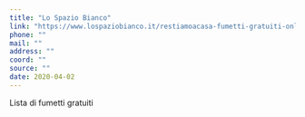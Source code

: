 ```yaml
---
title: "Lo Spazio Bianco"
link: "https://www.lospaziobianco.it/restiamoacasa-fumetti-gratuiti-online/"
phone: ""
mail: ""
address: ""
coord: ""
source: ""
date: 2020-04-02
---
```


Lista di fumetti gratuiti
